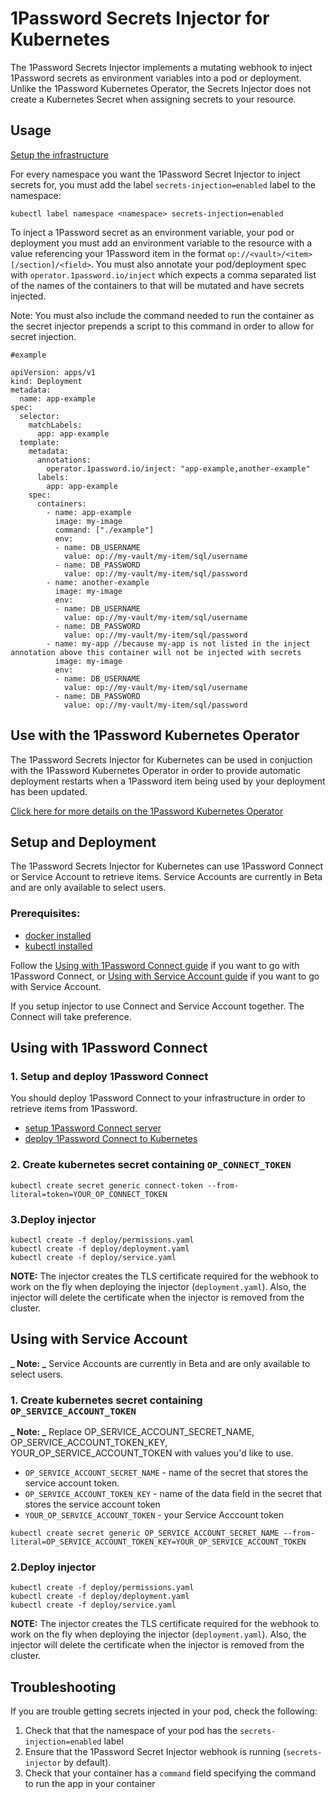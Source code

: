 # 1Password Secrets Injector for Kubernetes

The 1Password Secrets Injector implements a mutating webhook to inject 1Password secrets as environment variables into a pod or deployment. Unlike the 1Password Kubernetes Operator, the Secrets Injector does not create a Kubernetes Secret when assigning secrets to your resource.

## Usage

[Setup the infrastructure](#setup-and-deployment)

For every namespace you want the 1Password Secret Injector to inject secrets for, you must add the label `secrets-injection=enabled` label to the namespace:

```
kubectl label namespace <namespace> secrets-injection=enabled
```

To inject a 1Password secret as an environment variable, your pod or deployment you must add an environment variable to the resource with a value referencing your 1Password item in the format `op://<vault>/<item>[/section]/<field>`. You must also annotate your pod/deployment spec with `operator.1password.io/inject` which expects a comma separated list of the names of the containers to that will be mutated and have secrets injected.

Note: You must also include the command needed to run the container as the secret injector prepends a script to this command in order to allow for secret injection.

```
#example

apiVersion: apps/v1
kind: Deployment
metadata:
  name: app-example
spec:
  selector:
    matchLabels:
      app: app-example
  template:
    metadata:
      annotations:
        operator.1password.io/inject: "app-example,another-example"
      labels:
        app: app-example
    spec:
      containers:
        - name: app-example
          image: my-image
          command: ["./example"]
          env:
          - name: DB_USERNAME
            value: op://my-vault/my-item/sql/username
          - name: DB_PASSWORD
            value: op://my-vault/my-item/sql/password
        - name: another-example
          image: my-image
          env:
          - name: DB_USERNAME
            value: op://my-vault/my-item/sql/username
          - name: DB_PASSWORD
            value: op://my-vault/my-item/sql/password
        - name: my-app //because my-app is not listed in the inject annotation above this container will not be injected with secrets
          image: my-image
          env:
          - name: DB_USERNAME
            value: op://my-vault/my-item/sql/username
          - name: DB_PASSWORD
            value: op://my-vault/my-item/sql/password
```

## Use with the 1Password Kubernetes Operator

The 1Password Secrets Injector for Kubernetes can be used in conjuction with the 1Password Kubernetes Operator in order to provide automatic deployment restarts when a 1Password item being used by your deployment has been updated.

[Click here for more details on the 1Password Kubernetes Operator](https://github.com/1Password/onepassword-operator)

## Setup and Deployment

The 1Password Secrets Injector for Kubernetes can use 1Password Connect or Service Account to retrieve items.
Service Accounts are currently in Beta and are only available to select users.

### Prerequisites:

- [docker installed](https://docs.docker.com/get-docker/)
- [kubectl installed](https://kubernetes.io/docs/tasks/tools/install-kubectl/)

Follow the [Using with 1Password Connect guide](#using-1password-connect) if you want to go with 1Password Connect, or [Using with Service Account guide](#using-with-service-account) if you want to go with Service Account.

If you setup injector to use Connect and Service Account together. The Connect will take preference.

## Using with 1Password Connect

### 1. Setup and deploy 1Password Connect

You should deploy 1Password Connect to your infrastructure in order to retrieve items from 1Password.

- [setup 1Password Connect server](https://developer.1password.com/docs/connect/get-started#step-1-set-up-a-secrets-automation-workflow)
- [deploy 1Password Connect to Kubernetes](https://developer.1password.com/docs/connect/get-started#step-2-deploy-1password-connect-server)

### 2. Create kubernetes secret containing `OP_CONNECT_TOKEN`

```
kubectl create secret generic connect-token --from-literal=token=YOUR_OP_CONNECT_TOKEN
```

### 3.Deploy injector

```
kubectl create -f deploy/permissions.yaml
kubectl create -f deploy/deployment.yaml
kubectl create -f deploy/service.yaml
```

**NOTE:** The injector creates the TLS certificate required for the webhook to work on the fly when deploying the injector (`deployment.yaml`). Also, the injector will delete the certificate when the injector is removed from the cluster.

## Using with Service Account

**_ Note: _** Service Accounts are currently in Beta and are only available to select users.

### 1. Create kubernetes secret containing `OP_SERVICE_ACCOUNT_TOKEN`

**_ Note: _** Replace OP_SERVICE_ACCOUNT_SECRET_NAME, OP_SERVICE_ACCOUNT_TOKEN_KEY, YOUR_OP_SERVICE_ACCOUNT_TOKEN with values you'd like to use.

- `OP_SERVICE_ACCOUNT_SECRET_NAME` - name of the secret that stores the service account token.
- `OP_SERVICE_ACCOUNT_TOKEN_KEY` - name of the data field in the secret that stores the service account token
- `YOUR_OP_SERVICE_ACCOUNT_TOKEN` - your Service Acccount token

```
kubectl create secret generic OP_SERVICE_ACCOUNT_SECRET_NAME --from-literal=OP_SERVICE_ACCOUNT_TOKEN_KEY=YOUR_OP_SERVICE_ACCOUNT_TOKEN
```

### 2.Deploy injector

```
kubectl create -f deploy/permissions.yaml
kubectl create -f deploy/deployment.yaml
kubectl create -f deploy/service.yaml
```

**NOTE:** The injector creates the TLS certificate required for the webhook to work on the fly when deploying the injector (`deployment.yaml`). Also, the injector will delete the certificate when the injector is removed from the cluster.

## Troubleshooting

If you are trouble getting secrets injected in your pod, check the following:

1. Check that that the namespace of your pod has the `secrets-injection=enabled` label
2. Ensure that the 1Password Secret Injector webhook is running (`secrets-injector` by default).
3. Check that your container has a `command` field specifying the command to run the app in your container
